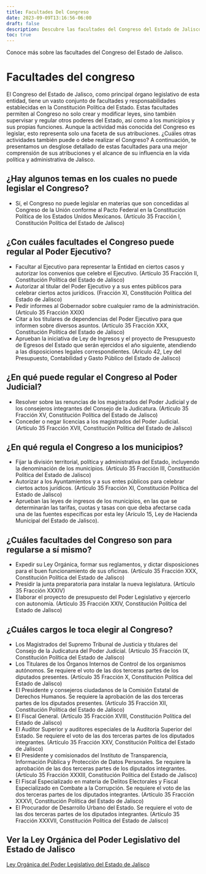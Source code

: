 ```yaml
---
title: Facultades Del Congreso
date: 2023-09-09T13:16:56-06:00
draft: false
description: Descubre las facultades del Congreso del Estado de Jalisco para regular los poderes Ejecutivo, Judicial y Municipal, así como sus propias funciones. 
toc: true
---
```


Conoce más sobre las facultades del Congreso del Estado de Jalisco.

<!--more-->

# Facultades del congreso

El Congreso del Estado de Jalisco, como principal órgano legislativo de esta entidad, tiene un vasto conjunto de facultades y responsabilidades establecidas en la Constitución Política del Estado. Estas facultades permiten al Congreso no solo crear y modificar leyes, sino también supervisar y regular otros poderes del Estado, así como a los municipios y sus propias funciones. Aunque la actividad más conocida del Congreso es legislar, esto representa solo una faceta de sus atribuciones. ¿Cuáles otras actividades también puede o debe realizar el Congreso? A continuación, te presentamos un desglose detallado de estas facultades para una mejor comprensión de sus atribuciones y el alcance de su influencia en la vida política y administrativa de Jalisco.

## ¿Hay algunos temas en los cuales no puede legislar el Congreso?
   - Sí, el Congreso no puede legislar en materias que son concedidas al Congreso de la Unión conforme al Pacto Federal en la Constitución Política de los Estados Unidos Mexicanos. (Artículo 35 Fracción I, Constitución Política del Estado de Jalisco)

## ¿Con cuáles facultades el Congreso puede regular al Poder Ejecutivo?
   - Facultar al Ejecutivo para representar la Entidad en ciertos casos y autorizar los convenios que celebre el Ejecutivo. (Artículo 35 Fracción II, Constitución Política del Estado de Jalisco)
   - Autorizar al titular del Poder Ejecutivo y a sus entes públicos para celebrar ciertos actos jurídicos. (Fracción XI, Constitución Política del Estado de Jalisco)
   - Pedir informes al Gobernador sobre cualquier ramo de la administración. (Artículo 35 Fracción XXIX)
   - Citar a los titulares de dependencias del Poder Ejecutivo para que informen sobre diversos asuntos. (Artículo 35 Fracción XXX, Constitución Política del Estado de Jalisco)
   - Aprueban la iniciativa de Ley de Ingresos y el proyecto de Presupuesto de Egresos del Estado que serán ejercidos el año siguiente, atendiendo a las disposiciones legales correspondientes. (Arículo 42, Ley del Presupuesto, Contabilidad y Gasto Público del Estado de Jalisco)

## ¿En qué puede regular el Congreso al Poder Judicial?
   - Resolver sobre las renuncias de los magistrados del Poder Judicial y de los consejeros integrantes del Consejo de la Judicatura. (Artículo 35 Fracción XV, Constitución Política del Estado de Jalisco)
   - Conceder o negar licencias a los magistrados del Poder Judicial. (Artículo 35 Fracción XVII, Constitución Política del Estado de Jalisco)

## ¿En qué regula el Congreso a los municipios?
   - Fijar la división territorial, política y administrativa del Estado, incluyendo la denominación de los municipios. (Artículo 35 Fracción III, Constitución Política del Estado de Jalisco)
   - Autorizar a los Ayuntamientos y a sus entes públicos para celebrar ciertos actos jurídicos. (Artículo 35 Fracción XI, Constitución Política del Estado de Jalisco)
   - Aprueban las leyes de ingresos de los municipios, en las que se determinarán las tarifas, cuotas y tasas con que deba afectarse cada una de las fuentes específicas por esta ley (Arículo 15, Ley de Hacienda Municipal del Estado de Jalisco).

## ¿Cuáles facultades del Congreso son para regularse a sí mismo?
   - Expedir su Ley Orgánica, formar sus reglamentos, y dictar disposiciones para el buen funcionamiento de sus oficinas. (Artículo 35 Fracción XXX, Constitución Política del Estado de Jalisco)
   - Presidir la junta preparatoria para instalar la nueva legislatura. (Artículo 35 Fracción XXXIV)
   - Elaborar el proyecto de presupuesto del Poder Legislativo y ejercerlo con autonomía. (Artículo 35 Fracción XXIV, Constitución Política del Estado de Jalisco)

## ¿Cuáles cargos le toca elegir al Congreso?
   - Los Magistrados del Supremo Tribunal de Justicia y titulares del Consejo de la Judicatura del Poder Judicial. (Artículo 35 Fracción IX, Constitución Política del Estado de Jalisco)
   - Los Titulares de los Órganos Internos de Control de los organismos autónomos. Se requiere el voto de las dos terceras partes de los diputados presentes. (Artículo 35 Fracción X, Constitución Política del Estado de Jalisco)
   - El Presidente y consejeros ciudadanos de la Comisión Estatal de Derechos Humanos. Se requiere la aprobación de las dos terceras partes de los diputados presentes. (Artículo 35 Fracción XII, Constitución Política del Estado de Jalisco)
   - El Fiscal General. (Artículo 35 Fracción XVIII, Constitución Política del Estado de Jalisco)
   - El Auditor Superior y auditores especiales de la Auditoría Superior del Estado. Se requiere el voto de las dos terceras partes de los diputados integrantes. (Artículo 35 Fracción XXV, Constitución Política del Estado de Jalisco)
   - El Presidente y comisionados del Instituto de Transparencia, Información Pública y Protección de Datos Personales. Se requiere la aprobación de las dos terceras partes de los diputados integrantes. (Artículo 35 Fracción XXXIII, Constitución Política del Estado de Jalisco)
   - El Fiscal Especializado en materia de Delitos Electorales y Fiscal Especializado en Combate a la Corrupción. Se requiere el voto de las dos terceras partes de los diputados integrantes. (Artículo 35 Fracción XXXVI, Constitución Política del Estado de Jalisco)
   - El Procurador de Desarrollo Urbano del Estado. Se requiere el voto de las dos terceras partes de los diputados integrantes. (Artículo 35 Fracción XXXVII, Constitución Política del Estado de Jalisco)

## Ver la Ley Orgánica del Poder Legislativo del Estado de Jalisco
<a href="https://congresoweb.congresojal.gob.mx/infolej/sistemaintegral/gaceta/documentos/2.-%20Ley%20Org%C3%A1nica%20del%20Poder%20Legislativo%20del%20Estado%20de%20Jalisco.pdf" target="_blank"> Ley Orgánica del Poder Legislativo del Estado de Jalisco </a>